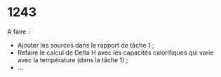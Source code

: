 1243
====

A faire :
* Ajouter les sources dans le rapport de tâche 1 ;
* Refaire le calcul de Delta H avec les capacités calorifiques qui varie avec la température (dans la tâche 1) ;
* ...
